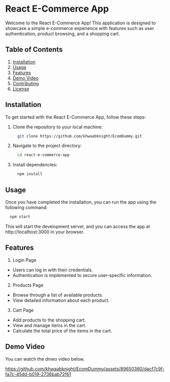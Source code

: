 # React E-Commerce App

Welcome to the React E-Commerce App! This application is designed to showcase a simple e-commerce experience with features such as user authentication, product browsing, and a shopping cart.

## Table of Contents

1. [Installation](#installation)
2. [Usage](#usage)
3. [Features](#features)
4. [Demo Video](#demo-video)
5. [Contributing](#contributing)
6. [License](#license)

## Installation

To get started with the React E-Commerce App, follow these steps:

1. Clone the repository to your local machine:
  
   ```bash
     git clone https://github.com/khwaabknight/EcomDummy.git
   ```
2. Navigate to the project directory:
   
   ```bash
     cd react-e-commerce-app
   ```
3. Install dependencies:

   ```bash
     npm install
   ```

## Usage
Once you have completed the installation, you can run the app using the following command:

  ```bash
    npm start
  ```
This will start the development server, and you can access the app at http://localhost:3000 in your browser.

## Features

1. Login Page
  - Users can log in with their credentials.
  - Authentication is implemented to secure user-specific information.
2. Products Page
  - Browse through a list of available products.
  - View detailed information about each product.
3. Cart Page
  - Add products to the shopping cart.
  - View and manage items in the cart.
  - Calculate the total price of the items in the cart.

## Demo Video

You can watch the dmeo video below.

https://github.com/khwaabknight/EcomDummy/assets/89650360/dacf7c9f-fa7c-45dd-b019-2736bab72f61

